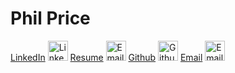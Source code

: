# Phil Price

<a class="noimage" href="https://www.linkedin.com/in/phil-price-816b745">LinkedIn</a>
<a class="nohighlight" href="https://www.linkedin.com/in/phil-price-816b745"><img alt="LinkedIn" src="/public/img/linkedin.png" width="32px" /></a>
<a class="noimage" href="https://www.philprice.me/phil-price-resume.pdf">Resume</a>
<a class="nohighlight" href="https://www.philprice.me/phil-price-resume.pdf"><img alt="Email" src="/public/img/resume.png" width="32px" /></a>
<a class="noimage" href="https://github.com/pprice">Github</a>
<a class="nohighlight" href="https://github.com/pprice"><img alt="Github" src="/public/img/github.png" width="32px" /></a>
<a class="noimage" href="mailto:philprice@gmail.com">Email</a>
<a class="nohighlight" href="mailto:philprice@gmail.com"><img alt="Email" src="/public/img/email.png" width="32px" /></a>

